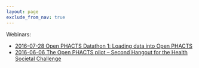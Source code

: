 ```yaml
---
layout: page
exclude_from_nav: true
---
```


Webinars:

* [2016-07-28 Open PHACTS Datathon 1: Loading data into Open PHACTS](https://attendee.gotowebinar.com/register/5398319893674487043)
* [2016-06-06 The Open PHACTS pilot – Second Hangout for the Health Societal Challenge](https://www.big-data-europe.eu/the-open-phacts-pilot-second-hangout-for-the-health-societal-challenge/)
